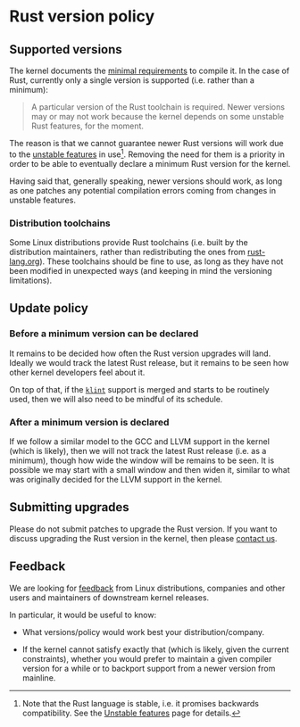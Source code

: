 # Rust version policy

## Supported versions

The kernel documents the [minimal requirements](https://docs.kernel.org/process/changes.html) to compile it. In the case of Rust, currently only a single version is supported (i.e. rather than a minimum):

> A particular version of the Rust toolchain is required. Newer versions may or may not work because the kernel depends on some unstable Rust features, for the moment.

The reason is that we cannot guarantee newer Rust versions will work due to the [unstable features](Unstable-features.md) in use[^rust-is-stable]. Removing the need for them is a priority in order to be able to eventually declare a minimum Rust version for the kernel.

Having said that, generally speaking, newer versions should work, as long as one patches any potential compilation errors coming from changes in unstable features.

[^rust-is-stable]: Note that the Rust language is stable, i.e. it promises backwards compatibility. See the [Unstable features](Unstable-features.md) page for details.

### Distribution toolchains

Some Linux distributions provide Rust toolchains (i.e. built by the distribution maintainers, rather than redistributing the ones from [rust-lang.org](https://www.rust-lang.org)). These toolchains should be fine to use, as long as they have not been modified in unexpected ways (and keeping in mind the versioning limitations).

## Update policy

### Before a minimum version can be declared

It remains to be decided how often the Rust version upgrades will land. Ideally we would track the latest Rust release, but it remains to be seen how other kernel developers feel about it.

On top of that, if the [`klint`](klint.md) support is merged and starts to be routinely used, then we will also need to be mindful of its schedule.

### After a minimum version is declared

If we follow a similar model to the GCC and LLVM support in the kernel (which is likely), then we will not track the latest Rust release (i.e. as a minimum), though how wide the window will be remains to be seen. It is possible we may start with a small window and then widen it, similar to what was originally decided for the LLVM support in the kernel.

## Submitting upgrades

Please do not submit patches to upgrade the Rust version. If you want to discuss upgrading the Rust version in the kernel, then please [contact us](Contact.md).

## Feedback

We are looking for [feedback](Contact.md) from Linux distributions, companies and other users and maintainers of downstream kernel releases.

In particular, it would be useful to know:

  - What versions/policy would work best your distribution/company.

  - If the kernel cannot satisfy exactly that (which is likely, given the current constraints), whether you would prefer to maintain a given compiler version for a while or to backport support from a newer version from mainline.
